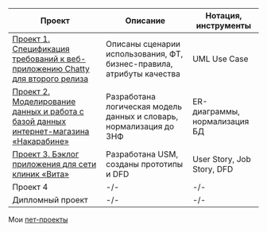 | Проект  | Описание | Нотация,  инструменты  | 
| ------------- | ------------- | ------------- | 
| [Проект 1. Спецификация требований к веб-приложению Chatty для второго релиза](https://github.com/karamyshevanton/karamyshevanton/tree/main/%D0%9F%D0%BE%D1%80%D1%82%D1%84%D0%BE%D0%BB%D0%B8%D0%BE/%D0%9F%D1%80%D0%BE%D0%B5%D0%BA%D1%82%201%3A%20%D0%A1%D0%BF%D0%B5%D1%86%D0%B8%D0%B8%D1%84%D0%BA%D0%B0%D1%86%D0%B8%D1%8F%20%D1%82%D1%80%D0%B5%D0%B1%D0%BE%D0%B2%D0%B0%D0%BD%D0%B8%D0%B9%20%D0%BA%D0%BE%20%D0%B2%D1%82%D0%BE%D1%80%D0%BE%D0%BC%D1%83%20%D1%80%D0%B5%D0%BB%D0%B8%D0%B7%D1%83%20Chatty)  | Описаны сценарии использования, ФТ, бизнес-правила, атрибуты качества | UML Use Case  | 
| [Проект 2. Моделирование данных и работа с базой данных интернет-магазина «Накарабине»](https://github.com/karamyshevanton/karamyshevanton/tree/main/%D0%9F%D0%BE%D1%80%D1%82%D1%84%D0%BE%D0%BB%D0%B8%D0%BE/%D0%9F%D1%80%D0%BE%D0%B5%D0%BA%D1%82%202%3A%20%D0%9C%D0%BE%D0%B4%D0%B5%D0%BB%D0%B8%D1%80%D0%BE%D0%B2%D0%B0%D0%BD%D0%B8%D0%B5%20%D0%B4%D0%B0%D0%BD%D0%BD%D1%8B%D1%85%20%D0%B8%20%D1%80%D0%B0%D0%B1%D0%BE%D1%82%D0%B0%20%D1%81%20%D0%B1%D0%B0%D0%B7%D0%BE%D0%B9%20%D0%B4%D0%B0%D0%BD%D0%BD%D1%8B%D1%85%20%D0%B8%D0%BD%D1%82%D0%B5%D1%80%D0%BD%D0%B5%D1%82-%D0%BC%D0%B0%D0%B3%D0%B0%D0%B7%D0%B8%D0%BD%D0%B0%20%C2%AB%D0%9D%D0%B0%D0%BA%D0%B0%D1%80%D0%B0%D0%B1%D0%B8%D0%BD%D0%B5%C2%BB)  | Разработана логическая модель данных и словарь, нормализация до 3НФ | ER-диаграммы, нормализация БД  | 
| [Проект 3. Бэклог приложения для сети клиник «Вита»](https://github.com/karamyshevanton/karamyshevanton/tree/main/%D0%9F%D0%BE%D1%80%D1%82%D1%84%D0%BE%D0%BB%D0%B8%D0%BE/%D0%9F%D1%80%D0%BE%D0%B5%D0%BA%D1%82%203%3A%20%D0%91%D1%8D%D0%BA%D0%BB%D0%BE%D0%B3%20%D0%BF%D1%80%D0%B8%D0%BB%D0%BE%D0%B6%D0%B5%D0%BD%D0%B8%D1%8F%20%D0%B4%D0%BB%D1%8F%20%D1%81%D0%B5%D1%82%D0%B8%20%D0%BA%D0%BB%D0%B8%D0%BD%D0%B8%D0%BA%20%C2%AB%D0%92%D0%B8%D1%82%D0%B0%C2%BB)  | Разработана USM, созданы прототипы и DFD | User Story, Job Story, DFD  | 
| Проект 4  | -/- | -/-  | 
| Дипломный проект  | -/- | -/-  | 

Мои [пет-проекты](https://github.com/karamyshevanton/karamyshevanton/tree/main/%D0%9F%D0%B5%D1%82-%D0%BF%D1%80%D0%BE%D0%B5%D0%BA%D1%82%D1%8B)
